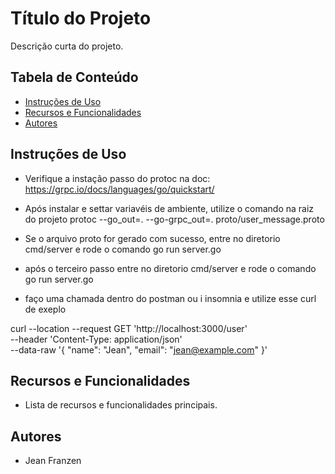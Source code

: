 # Título do Projeto

Descrição curta do projeto.

## Tabela de Conteúdo

- [Instruções de Uso](#instruções-de-uso)
- [Recursos e Funcionalidades](#recursos-e-funcionalidades)
- [Autores](#autores)

## Instruções de Uso

- Verifique a instação passo do protoc na doc: https://grpc.io/docs/languages/go/quickstart/

- Após instalar e settar variavéis de ambiente, utilize o comando na raiz do projeto protoc --go_out=. --go-grpc_out=. proto/user_message.proto

- Se o arquivo proto for gerado com sucesso, entre no diretorio cmd/server e rode o comando go run server.go

- após o terceiro passo entre no diretorio cmd/server e rode o comando go run server.go

- faço uma chamada dentro do postman ou i insomnia e utilize esse curl de exeplo

curl --location --request GET 'http://localhost:3000/user' \
--header 'Content-Type: application/json' \
--data-raw '{
        "name": "Jean",
        "email": "jean@example.com"
}'

## Recursos e Funcionalidades

- Lista de recursos e funcionalidades principais.

## Autores

- Jean Franzen 